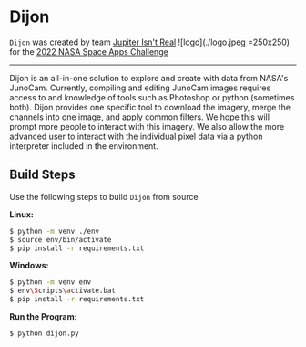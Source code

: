 # Dijon

`Dijon` was created by team [Jupiter Isn't Real](https://2022.spaceappschallenge.org/challenges/2022-challenges/jovian-system/teams/jupiter-isnt-real/project) ![logo](./logo.jpeg =250x250) for the [2022 NASA Space Apps Challenge](https://www.spaceappschallenge.org/)

---

Dijon is an all-in-one solution to explore and create with data from NASA's JunoCam. Currently, compiling and editing JunoCam images requires access to and knowledge of tools such as Photoshop or python (sometimes both). Dijon provides one specific tool to download the imagery, merge the channels into one image, and apply common filters. We hope this will prompt more people to interact with this imagery. We also allow the more advanced user to interact with the individual pixel data via a python interpreter included in the environment.

## Build Steps

Use the following steps to build `Dijon` from source

**Linux:**

```sh
$ python -m venv ./env
$ source env/bin/activate
$ pip install -r requirements.txt
```

**Windows:**

```sh
$ python -m venv env
$ env\Scripts\activate.bat
$ pip install -r requirements.txt
```

**Run the Program:**

```sh
$ python dijon.py
```